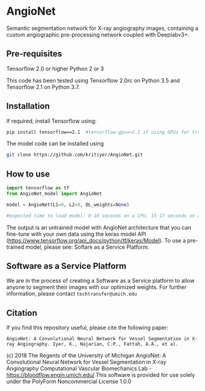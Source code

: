 # AngioNet
Semantic segmentation network for X-ray angiography images, containing a custom angiographic pre-processing network coupled with Deeplabv3+.

## Pre-requisites 
Tensorflow 2.0 or higher
Python 2 or 3

This code has been tested using Tensorflow 2.0rc on Python 3.5 and Tensorflow 2.1 on Python 3.7.

## Installation
If required, install Tensorflow using:
```bash
pip install tensorflow==2.1  #tensorflow-gpu==2.1 if using GPUs for training (highly encouraged)
```
The model code can be installed using
```bash
git clone https://github.com/kritiyer/AngioNet.git
```

## How to use

```python
import tensorflow as tf
from AngioNet_model import AngioNet

model = AngioNet(L1=0, L2=0, DL_weights=None)

#expected time to load model: 8-10 seconds on a CPU, 15-17 seconds on a multi-GPU configuration
```
The output is an untrained model with AngioNet architecture that you can fine-tune with your own data using the keras model API (https://www.tensorflow.org/api_docs/python/tf/keras/Model). To use a pre-trained model, please see: Softare as a Service Platform.


## Software as a Service Platform 
We are in the process of creating a Software as a Service platform to allow anyone to segment their images with our optimized weights. For further information, please contact `techtransfer@umich.edu`

## Citation
If you find this repository useful, please cite the following paper:
```
AngioNet: A Convolutional Neural Network for Vessel Segmentation in X-ray Angiography. Iyer, K., Najarian, C.P., Fattah, A.A., et al.
```
(c) 2018 The Regents of the University of Michigan
    AngioNet: A Convolutional Neural Network for Vessel Segmentation in X-ray Angiography
    Computational Vascular Biomechanics Lab - https://bloodflow.engin.umich.edu/
    This software is provided for use solely under the PolyForm Noncommercial License 1.0.0
